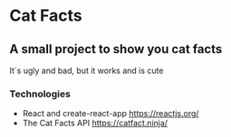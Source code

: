 # Cat Facts

## A small project to show you cat facts

It´s ugly and bad, but it works and is cute

### Technologies

* React and create-react-app https://reactjs.org/
* The Cat Facts API https://catfact.ninja/